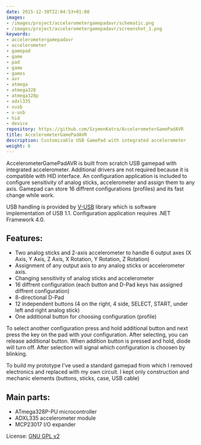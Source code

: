 ```yaml
---
date: 2015-12-30T22:04:53+01:00
images:
- /images/project/accelerometergamepadavr/schematic.png
- /images/project/accelerometergamepadavr/screenshot_1.png
keywords:
- accelerometergamepadavr
- accelerometer
- gamepad
- game
- pad
- game
- games
- avr
- atmega
- atmega328
- atmega328p
- adxl335
- vusb
- v-usb
- hid
- device
repository: https://github.com/SzymonKatra/AccelerometerGamePadAVR
title: AccelerometerGamePadAVR
description: Customizable USB GamePad with integrated accelerometer
weight: 6
---
```

AccelerometerGamePadAVR is built from scratch USB gamepad with integrated accelerometer.
Additional drivers are not required because it is compatible with HID interface.
An configuration application is included to configure sensitivity of analog sticks, accelerometer and assign them to any axis.
Gamepad can store 16 diffrent configurations (profiles) and its fast change while work.

USB handling is provided by [V-USB](https://www.obdev.at/products/vusb/index.html) library which is software implementation of USB 1.1.
Configuration application requires .NET Framework 4.0.

## Features:

- Two analog sticks and 2-axis accelerometer to handle 6 output axes (X Axis, Y Axis, Z Axis, X Rotation, Y Rotation, Z Rotation)
- Assignment of any output axis to any analog sticks or accelerometer axis.
- Changing sensitivity of analog sticks and accelerometer
- 16 diffrent configuration (each button and D-Pad keys has assigned diffrent configuration)
- 8-directional D-Pad
- 12 independent buttons (4 on the right, 4 side, SELECT, START, under left and right analog stick)
- One additional button for choosing configuration (profile)

To select another configuration press and hold additional button and next press the key on the pad with your configuration. After selecting, you can release additional button.
When addition button is pressed and hold, diode will turn off. After selection will signal which configuration is choosen by blinking.

To build my prototype I've used a standard gamepad from which I removed electronics and replaced with my own circuit.
I kept only construction and mechanic elements (buttons, sticks, case, USB cable)

## Main parts:

- ATmega328P-PU microcontroller
- ADXL335 accelerometer module
- MCP23017 I/O expander

License: [GNU GPL v2](https://github.com/SzymonKatra/AccelerometerGamePadAVR/blob/master/License.txt)
